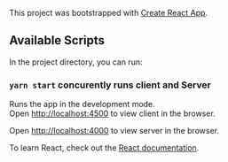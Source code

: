 This project was bootstrapped with [Create React App](https://github.com/facebook/create-react-app).

## Available Scripts

In the project directory, you can run:

### `yarn start` concurently runs client and Server

Runs the app in the development mode.<br />
Open [http://localhost:4500](http://localhost:4500) to view client in the browser.

Open [http://localhost:4000](http://localhost:4000) to view server in the browser.



To learn React, check out the [React documentation](https://reactjs.org/).
